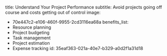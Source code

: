 title: Understand Your Project Performance
subtitle: Avoid projects going off course and costs getting out of control
image:
  - 70e447c2-e106-460f-9955-2cd3116ea68a
benefits_list:
  - Resource planning
  - Project budgeting
  - Task management
  - Project estimation
  - Expense tracking
id: 35eaf363-021a-40e7-b329-a0d2f1a31d18
